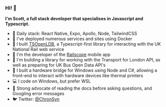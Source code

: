 ### Hi! :wave:

**I'm Scott, a full stack developer that specialises in Javascript and Typescript.**

 - :page_facing_up: Daily stack: React Native, Expo, Apollo, Node, TailwindCSS
 - :whale: I've deployed numerous services and sites using Docker
 - :station: I built [TSOpenLDB](https://github.com/ChronSyn/TSOpenLDB), a Typescript-first library for interacting with the UK National Rail web service
 - :train2: I'm the developer of the [Railscope](https://play.google.com/store/apps/details?id=com.iocube.pantherV2) mobile app
 - :tram: I'm building a library for working with the Transport for London API, as well as preparing for UK Bus Open Data API's
 - :wrench: I built a hardware bridge for Windows using Node and C#, allowing a front-end to interact with hardware devices like thermal printers
 - :computer: I code on Windows, but prefer WSL
 - :book: Strong advocate of reading the docs before asking questions, and Googling error messages
 - :bird: Twitter: [@ChronSyn](https://twitter.com/ChronSyn)
